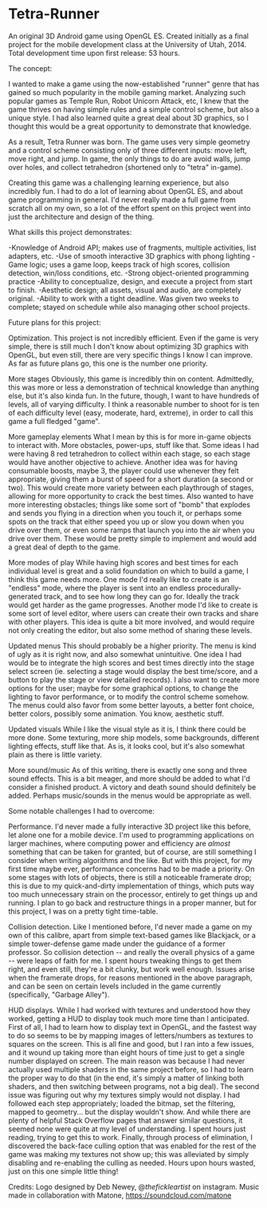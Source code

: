 Tetra-Runner
============

An original 3D Android game using OpenGL ES. 
Created initially as a final project for the mobile development class at the University of Utah, 2014.
Total development time upon first release: 53 hours.

The concept:

I wanted to make a game using the now-established "runner" genre that has gained so much popularity 
in the mobile gaming market. Analyzing such popular games as Temple Run, Robot Unicorn Attack, etc,
I knew that the game thrives on having simple rules and a simple control scheme, but also a unique style.
I had also learned quite a great deal about 3D graphics, so I thought this would be a great opportunity
to demonstrate that knowledge.

As a result, Tetra Runner was born. The game uses very simple geometry and a control scheme consisting 
only of three different inputs: move left, move right, and jump. In game, the only things to do are avoid
walls, jump over holes, and collect tetrahedron (shortened only to "tetra" in-game).

Creating this game was a challenging learning experience, but also incredibly fun. I had to do a lot of
learning about OpenGL ES, and about game programming in general. I'd never really made a full game from
scratch all on my own, so a lot of the effort spent on this project went into just the architecture 
and design of the thing.


What skills this project demonstrates:

  -Knowledge of Android API; makes use of fragments, multiple activities, list adapters, etc.
  -Use of smooth interactive 3D graphics with phong lighting
  -Game logic; uses a game loop, keeps track of high scores, collision detection, win/loss conditions, etc.
  -Strong object-oriented programming practice
  -Ability to conceptualize, design, and execute a project from start to finish.
  -Aesthetic design; all assets, visual and audio, are completely original.
  -Ability to work with a tight deadline. Was given two weeks to complete; stayed on schedule while also
      managing other school projects.



Future plans for this project:

  Optimization.
This project is not incredibly efficient. Even if the game is very simple, there is still much I don't
know about optimizing 3D graphics with OpenGL, but even still, there are very specific things I know I
can improve. As far as future plans go, this one is the number one priority.

  More stages
Obviously, this game is incredibly thin on content. Admittedly, this was more or less a demonstration of 
technical knowledge than anything else, but it's also kinda fun. In the future, though, I want to have
hundreds of levels, all of varying difficulty. I think a reasonable number to shoot for is ten of each
difficulty level (easy, moderate, hard, extreme), in order to call this game a full fledged "game".

  More gameplay elements
What I mean by this is for more in-game objects to interact with. More obstacles, power-ups, stuff like that.
Some ideas I had were having 8 red tetrahedron to collect within each stage, so each stage would have another
objective to achieve. Another idea was for having consumable boosts, maybe 3, the player could use whenever
they felt appropriate, giving them a burst of speed for a short duration (a second or two). This would create
more variety between each playthrough of stages, allowing for more opportunity to crack the best times. Also
wanted to have more interesting obstacles; things like some sort of "bomb" that explodes and sends you flying
in a direction when you touch it, or perhaps some spots on the track that either speed you up or slow you down
when you drive over them, or even some ramps that launch you into the air when you drive over them. These would
be pretty simple to implement and would add a great deal of depth to the game.

  More modes of play
While having high scores and best times for each individual level is great and a solid foundation on which
to build a game, I think this game needs more. One mode I'd really like to create is an "endless" mode, where
the player is sent into an endless procedurally-generated track, and to see how long they can go for. Ideally
the track would get harder as the game progresses. Another mode I'd like to create is some sort of level
editor, where users can create their own tracks and share with other players. This idea is quite a bit more
involved, and would require not only creating the editor, but also some method of sharing these levels.

  Updated menus
This should probably be a higher priority. The menu is kind of ugly as it is right now, and also somewhat
unintuitive. One idea I had would be to integrate the high scores and best times directly into the stage
select screen (ie. selecting a stage would display the best time/score, and a button to play the stage or
view detailed records). I also want to create more options for the user; maybe for some graphical options, to
change the lighting to favor performance, or to modify the control scheme somehow. The menus could also favor
from some better layouts, a better font choice, better colors, possibly some animation. You know, aesthetic
stuff.

  Updated visuals
While I like the visual style as it is, I think there could be more done. Some texturing, more ship models,
some backgrounds, different lighting effects, stuff like that. As is, it looks cool, but it's also somewhat
plain as there is little variety.

  More sound/music
As of this writing, there is exactly one song and three sound effects. This is a bit meager, and more should
be added to what I'd consider a finished product. A victory and death sound should definitely be added. Perhaps
music/sounds in the menus would be appropriate as well. 



Some notable challenges I had to overcome:

  Performance. 
I'd never made a fully interactive 3D project like this before, let alone one for a mobile
device. I'm used to programming applications on larger machines, where computing power and efficiency are
*almost* something that can be taken for granted, but of course, are still something I consider when 
writing algorithms and the like. But with this project, for my first time maybe ever, performance concerns 
had to be made a priority. On some stages with lots of objects, there is still a noticeable framerate drop;
this is due to my quick-and-dirty implementation of things, which puts way too much unnecessary strain on the
processor, entirely to get things up and running. I plan to go back and restructure things in a proper 
manner, but for this project, I was on a pretty tight time-table.

  Collision detection. 
Like I mentioned before, I'd never made a game on my own of this calibre, apart from
simple text-based games like Blackjack, or a simple tower-defense game made under the guidance of a former
professor. So collision detection -- and really the overall physics of a game -- were leaps of faith for
me. I spent hours tweaking things to get them right, and even still, they're a bit clunky, but work well 
enough. Issues arise when the framerate drops, for reasons mentioned in the above paragraph, and can be
seen on certain levels included in the game currently (specifically, "Garbage Alley").

  HUD displays.
While I had worked with textures and understood how they worked, getting a HUD to display took much more
time than I anticipated. First of all, I had to learn how to display text in OpenGL, and the fastest way 
to do so seems to be by mapping images of letters/numbers as textures to squares on the screen. This is
all fine and good, but I ran into a few issues, and it wound up taking more than eight hours of time just
to get a single number displayed on screen. The main reason was because I had never actually used multiple 
shaders in the same project before, so I had to learn the proper way to do that (in the end, it's simply 
a matter of linking both shaders, and then switching between programs, not a big deal). The second issue
was figuring out why my textures simply would not display. I had followed each step appropriately; loaded
the bitmap, set the filtering, mapped to geometry... but the display wouldn't show. And while there are 
plenty of helpful Stack Overflow pages that answer similar questions, it seemed none were quite at my level 
of understanding. I spent hours just reading, trying to get this to work. Finally, through process of
elimination, I discovered the back-face culling option that was enabled for the rest of the game was making
my textures not show up; this was alleviated by simply disabling and re-enabling the culling as needed.
Hours upon hours wasted, just on this one simple little thing!


Credits:
Logo designed by Deb Newey, @_thefickleartist_ on instagram.
Music made in collaboration with Matone, https://soundcloud.com/matone
